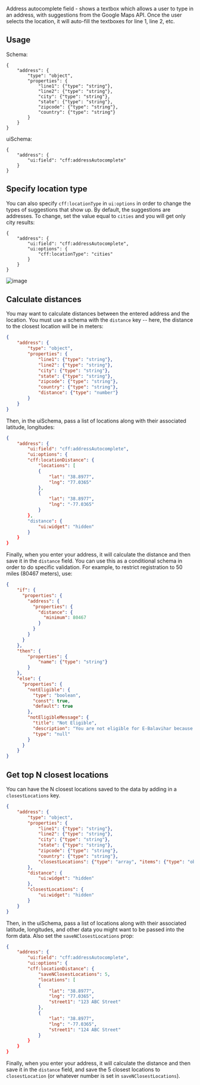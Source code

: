 Address autocomplete field - shows a textbox which allows a user to type in an address, with suggestions from the Google Maps API. Once the user selects the location, it will auto-fill the textboxes for line 1, line 2, etc.

## Usage

Schema:

```
{
    "address": {
        "type": "object",
        "properties": {
            "line1": {"type": "string"},
            "line2": {"type": "string"},
            "city": {"type": "string"},
            "state": {"type": "string"},
            "zipcode": {"type": "string"},
            "country": {"type": "string"}
        }
    }
}
```

uiSchema:

```
{
    "address": {
        "ui:field": "cff:addressAutocomplete"
    }
}
```

## Specify location type

You can also specify `cff:locationType` in `ui:options` in order to change the types of suggestions that show up. By default, the suggestions are addresses. To change, set the value equal to `cities` and you will get only city results:

```
{
    "address": {
        "ui:field": "cff:addressAutocomplete",
        "ui:options": {
            "cff:locationType": "cities"
        }
    }
}

```

![image](https://user-images.githubusercontent.com/1689183/63220158-cfc99480-c136-11e9-9cc8-4de40bc6f63a.png)


## Calculate distances

You may want to calculate distances between the entered address and the location. You must use a schema with the `distance` key -- here, the distance to the closest location will be in meters:

```json
{
    "address": {
        "type": "object",
        "properties": {
            "line1": {"type": "string"},
            "line2": {"type": "string"},
            "city": {"type": "string"},
            "state": {"type": "string"},
            "zipcode": {"type": "string"},
            "country": {"type": "string"},
            "distance": {"type": "number"}
        }
    }
}
```

Then, in the uiSchema, pass a list of locations along with their associated latitude, longitudes:

```json
{
    "address": {
        "ui:field": "cff:addressAutocomplete",
        "ui:options": {
        "cff:locationDistance": {
            "locations": [
            {
                "lat": "38.8977",
                "lng": "77.0365"
            },
            {
                "lat": "38.8977",
                "lng": "-77.0365"
            }
        },
        "distance": {
            "ui:widget": "hidden"
        }
    }
}

```

Finally, when you enter your address, it will calculate the distance and then save it in the `distance` field. You can use this as a conditional schema in order to do specific validation. For example, to restrict registration to 50 miles (80467 meters), use:

```json
{
    "if": {
      "properties": {
        "address": {
          "properties": {
            "distance": {
              "minimum": 80467
            }
          }
        }
      }
    },
    "then": {
        "properties": {
            "name": {"type": "string"}
        }
    },
    "else": {
      "properties": {
        "notEligible": {
          "type": "boolean",
          "const": true,
          "default": true
        },
        "notEligibleMessage": {
          "title": "Not Eligible",
          "description": "You are not eligible for E-Balavihar because you are within 50 miles of the closest Balavihar center. Please submit this form to continue.",
          "type": "null"
        }
      }
    }
}
```

## Get top N closest locations

You can have the N closest locations saved to the data by adding in a `closestLocations` key.

```json
{
    "address": {
        "type": "object",
        "properties": {
            "line1": {"type": "string"},
            "line2": {"type": "string"},
            "city": {"type": "string"},
            "state": {"type": "string"},
            "zipcode": {"type": "string"},
            "country": {"type": "string"},
            "closestLocations": {"type": "array", "items": {"type": "object", "additionalProperties": true}}
        },
        "distance": {
            "ui:widget": "hidden"
        },
        "closestLocations": {
            "ui:widget": "hidden"
        }
    }
}
```

Then, in the uiSchema, pass a list of locations along with their associated latitude, longitudes, and other data you might want to be passed into the form data. Also set the `saveNClosestLocations` prop:

```json
{
    "address": {
        "ui:field": "cff:addressAutocomplete",
        "ui:options": {
        "cff:locationDistance": {
            "saveNClosestLocations": 5,
            "locations": [
            {
                "lat": "38.8977",
                "lng": "77.0365",
                "street1": "123 ABC Street"
            },
            {
                "lat": "38.8977",
                "lng": "-77.0365",
                "street1": "124 ABC Street"
            }
        }
    }
}

```

Finally, when you enter your address, it will calculate the distance and then save it in the `distance` field, and save the 5 closest locations to `closestLocation` (or whatever number is set in `saveNClosestLocations`).
